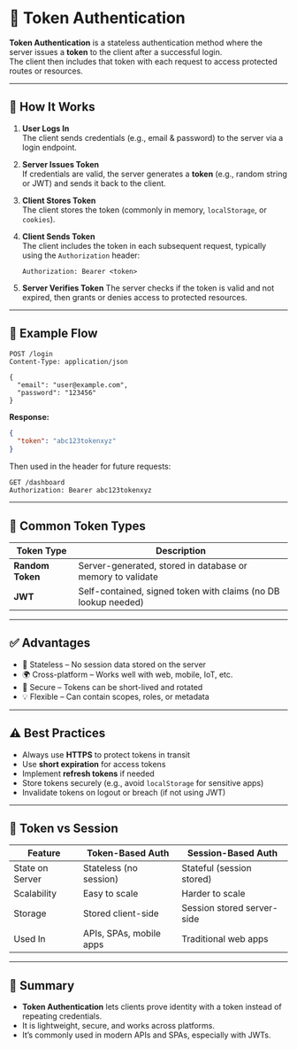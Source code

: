 # 🔐 Token Authentication

**Token Authentication** is a stateless authentication method where the server issues a **token** to the client after a successful login.  
The client then includes that token with each request to access protected routes or resources.

---

## 📖 How It Works

1. **User Logs In**  
   The client sends credentials (e.g., email & password) to the server via a login endpoint.

2. **Server Issues Token**  
   If credentials are valid, the server generates a **token** (e.g., random string or JWT) and sends it back to the client.

3. **Client Stores Token**  
   The client stores the token (commonly in memory, `localStorage`, or `cookies`).

4. **Client Sends Token**  
   The client includes the token in each subsequent request, typically using the `Authorization` header:

   ```http
   Authorization: Bearer <token>
   ```

5. **Server Verifies Token**
   The server checks if the token is valid and not expired, then grants or denies access to protected resources.

---

## 🧪 Example Flow

```http
POST /login
Content-Type: application/json

{
  "email": "user@example.com",
  "password": "123456"
}
```

**Response:**

```json
{
  "token": "abc123tokenxyz"
}
```

Then used in the header for future requests:

```http
GET /dashboard
Authorization: Bearer abc123tokenxyz
```

---

## 🧰 Common Token Types

| Token Type       | Description                                                    |
| ---------------- | -------------------------------------------------------------- |
| **Random Token** | Server-generated, stored in database or memory to validate     |
| **JWT**          | Self-contained, signed token with claims (no DB lookup needed) |

---

## ✅ Advantages

- 🔁 Stateless – No session data stored on the server
- 🌍 Cross-platform – Works well with web, mobile, IoT, etc.
- 🔐 Secure – Tokens can be short-lived and rotated
- 💡 Flexible – Can contain scopes, roles, or metadata

---

## ⚠️ Best Practices

- Always use **HTTPS** to protect tokens in transit
- Use **short expiration** for access tokens
- Implement **refresh tokens** if needed
- Store tokens securely (e.g., avoid `localStorage` for sensitive apps)
- Invalidate tokens on logout or breach (if not using JWT)

---

## 🔐 Token vs Session

| Feature         | Token-Based Auth        | Session-Based Auth         |
| --------------- | ----------------------- | -------------------------- |
| State on Server | Stateless (no session)  | Stateful (session stored)  |
| Scalability     | Easy to scale           | Harder to scale            |
| Storage         | Stored client-side      | Session stored server-side |
| Used In         | APIs, SPAs, mobile apps | Traditional web apps       |

---

## 🧠 Summary

- **Token Authentication** lets clients prove identity with a token instead of repeating credentials.
- It is lightweight, secure, and works across platforms.
- It’s commonly used in modern APIs and SPAs, especially with JWTs.
